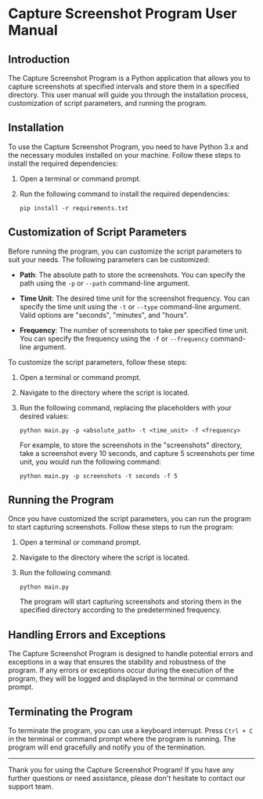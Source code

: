 # Capture Screenshot Program User Manual

## Introduction

The Capture Screenshot Program is a Python application that allows you to capture screenshots at specified intervals and store them in a specified directory. This user manual will guide you through the installation process, customization of script parameters, and running the program.

## Installation

To use the Capture Screenshot Program, you need to have Python 3.x and the necessary modules installed on your machine. Follow these steps to install the required dependencies:

1. Open a terminal or command prompt.
2. Run the following command to install the required dependencies:

   ```
   pip install -r requirements.txt
   ```

## Customization of Script Parameters

Before running the program, you can customize the script parameters to suit your needs. The following parameters can be customized:

- **Path**: The absolute path to store the screenshots. You can specify the path using the `-p` or `--path` command-line argument.

- **Time Unit**: The desired time unit for the screenshot frequency. You can specify the time unit using the `-t` or `--type` command-line argument. Valid options are "seconds", "minutes", and "hours".

- **Frequency**: The number of screenshots to take per specified time unit. You can specify the frequency using the `-f` or `--frequency` command-line argument.

To customize the script parameters, follow these steps:

1. Open a terminal or command prompt.
2. Navigate to the directory where the script is located.
3. Run the following command, replacing the placeholders with your desired values:

   ```
   python main.py -p <absolute_path> -t <time_unit> -f <frequency>
   ```

   For example, to store the screenshots in the "screenshots" directory, take a screenshot every 10 seconds, and capture 5 screenshots per time unit, you would run the following command:

   ```
   python main.py -p screenshots -t seconds -f 5
   ```

## Running the Program

Once you have customized the script parameters, you can run the program to start capturing screenshots. Follow these steps to run the program:

1. Open a terminal or command prompt.
2. Navigate to the directory where the script is located.
3. Run the following command:

   ```
   python main.py
   ```

   The program will start capturing screenshots and storing them in the specified directory according to the predetermined frequency.

## Handling Errors and Exceptions

The Capture Screenshot Program is designed to handle potential errors and exceptions in a way that ensures the stability and robustness of the program. If any errors or exceptions occur during the execution of the program, they will be logged and displayed in the terminal or command prompt.

## Terminating the Program

To terminate the program, you can use a keyboard interrupt. Press `Ctrl + C` in the terminal or command prompt where the program is running. The program will end gracefully and notify you of the termination.

---

Thank you for using the Capture Screenshot Program! If you have any further questions or need assistance, please don't hesitate to contact our support team.